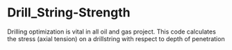 # Drill_String-Strength
Drilling optimization is vital in all oil and gas project. This code calculates the stress (axial tension) on a drillstring with respect to depth of penetration
